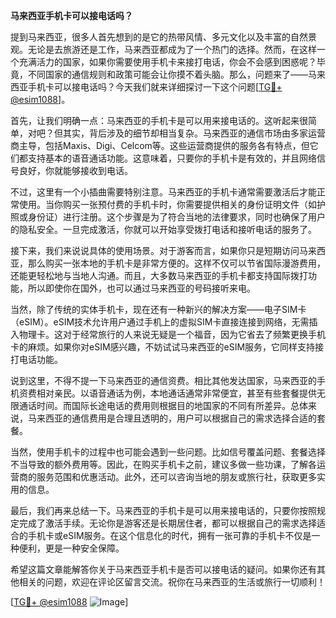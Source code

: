 **马来西亚手机卡可以接电话吗？**

提到马来西亚，很多人首先想到的是它的热带风情、多元文化以及丰富的自然景观。无论是去旅游还是工作，马来西亚都成为了一个热门的选择。然而，在这样一个充满活力的国家，如果你需要使用手机卡来接打电话，你会不会感到困惑呢？毕竟，不同国家的通信规则和政策可能会让你摸不着头脑。那么，问题来了——马来西亚手机卡可以接电话吗？今天我们就来详细探讨一下这个问题[[TG💪+ @esim1088](https://t.me/s/esim1088)]。

首先，让我们明确一点：马来西亚的手机卡是可以用来接电话的。这听起来很简单，对吧？但其实，背后涉及的细节却相当复杂。马来西亚的通信市场由多家运营商主导，包括Maxis、Digi、Celcom等。这些运营商提供的服务各有特点，但它们都支持基本的语音通话功能。这意味着，只要你的手机卡是有效的，并且网络信号良好，你就能够接收到电话。

不过，这里有一个小插曲需要特别注意。马来西亚的手机卡通常需要激活后才能正常使用。当你购买一张预付费的手机卡时，你需要提供相关的身份证明文件（如护照或身份证）进行注册。这个步骤是为了符合当地的法律要求，同时也确保了用户的隐私安全。一旦完成激活，你就可以开始享受拨打电话和接听电话的服务了。

接下来，我们来说说具体的使用场景。对于游客而言，如果你只是短期访问马来西亚，那么购买一张本地的手机卡是非常方便的。这样不仅可以节省国际漫游费用，还能更轻松地与当地人沟通。而且，大多数马来西亚的手机卡都支持国际拨打功能，所以即使你在国外，也可以通过马来西亚的号码接听来电。

当然，除了传统的实体手机卡，现在还有一种新兴的解决方案——电子SIM卡（eSIM）。eSIM技术允许用户通过手机上的虚拟SIM卡直接连接到网络，无需插入物理卡。这对于经常旅行的人来说无疑是一个福音，因为它省去了频繁更换手机卡的麻烦。如果你对eSIM感兴趣，不妨试试马来西亚的eSIM服务，它同样支持接打电话功能。

说到这里，不得不提一下马来西亚的通信资费。相比其他发达国家，马来西亚的手机资费相对亲民。以语音通话为例，本地通话通常非常便宜，甚至有些套餐提供无限通话时间。而国际长途电话的费用则根据目的地国家的不同有所差异。总体来说，马来西亚的通信费用是合理且透明的，用户可以根据自己的需求选择合适的套餐。

当然，使用手机卡的过程中也可能会遇到一些问题。比如信号覆盖问题、套餐选择不当导致的额外费用等。因此，在购买手机卡之前，建议多做一些功课，了解各运营商的服务范围和优惠活动。此外，还可以咨询当地的朋友或旅行社，获取更多实用的信息。

最后，我们再来总结一下。马来西亚的手机卡是可以用来接电话的，只要你按照规定完成了激活手续。无论你是游客还是长期居住者，都可以根据自己的需求选择适合的手机卡或eSIM服务。在这个信息化的时代，拥有一张可靠的手机卡不仅是一种便利，更是一种安全保障。

希望这篇文章能解答你关于马来西亚手机卡是否可以接电话的疑问。如果你还有其他相关的问题，欢迎在评论区留言交流。祝你在马来西亚的生活或旅行一切顺利！

[[TG💪+ @esim1088](https://t.me/s/esim1088) ![Image](https://i.postimg.cc/4NQfJmqS/Snipaste-2025-05-13-00-14-12.png)]